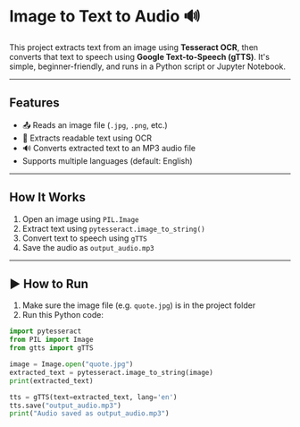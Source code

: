 #  Image to Text to Audio 🔊

This project extracts text from an image using **Tesseract OCR**, then converts that text to speech using **Google Text-to-Speech (gTTS)**. It's simple, beginner-friendly, and runs in a Python script or Jupyter Notebook.

---

##  Features

- 📤 Reads an image file (`.jpg`, `.png`, etc.)
- 🧠 Extracts readable text using OCR
- 🔊 Converts extracted text to an MP3 audio file
- Supports multiple languages (default: English)

---

##  How It Works

1. Open an image using `PIL.Image`
2. Extract text using `pytesseract.image_to_string()`
3. Convert text to speech using `gTTS`
4. Save the audio as `output_audio.mp3`

---

## ▶ How to Run

1. Make sure the image file (e.g. `quote.jpg`) is in the project folder
2. Run this Python code:

```python
import pytesseract
from PIL import Image
from gtts import gTTS

image = Image.open("quote.jpg")
extracted_text = pytesseract.image_to_string(image)
print(extracted_text)

tts = gTTS(text=extracted_text, lang='en')
tts.save("output_audio.mp3")
print("Audio saved as output_audio.mp3")
